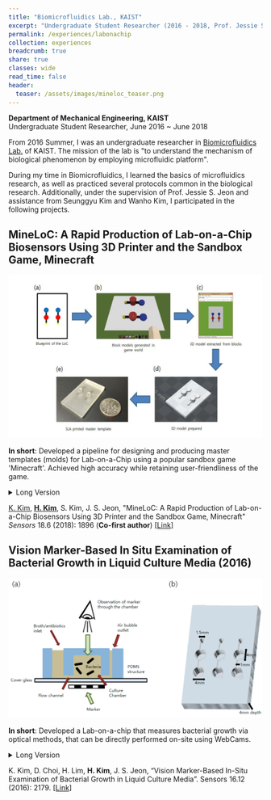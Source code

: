 ```yaml
---
title: "Biomicrofluidics Lab., KAIST"
excerpt: "Undergraduate Student Researcher (2016 - 2018, Prof. Jessie S. Jeon)"
permalink: /experiences/labonachip
collection: experiences
breadcrumb: true
share: true
classes: wide
read_time: false
header:
  teaser: /assets/images/mineloc_teaser.png
---
```

**Department of Mechanical Engineering, KAIST**  
Undergraduate Student Researcher, June 2016 ~ June 2018

From 2016 Summer, I was an undergraduate researcher in [Biomicrofluidics Lab.](jeon.kaist.ac.kr) of KAIST. The mission of the lab is "to understand the mechanism of biological phenomenon by employing microfluidic platform".

During my time in Biomicrofluidics, I learned the basics of microfluidics research, as well as practiced several protocols common in the biological research. Additionally, under the supervision of Prof. Jessie S. Jeon and assistance from Seunggyu Kim and Wanho Kim, I participated in the following projects. 

## MineLoC: A Rapid Production of Lab-on-a-Chip Biosensors Using 3D Printer and the Sandbox Game, Minecraft ##
![MineLoC Schematic Diagram](/assets/images/mineloc_header.png)

**In short**: Developed a pipeline for designing and producing master templates (molds) for Lab-on-a-Chip using a popular sandbox game 'Minecraft'. Achieved high accuracy while retaining user-friendliness of the game. 

<details><summary>Long Version</summary>
<p>
Here, MineLoC is described as a pipeline developed to generate 3D printable models of master templates for Lab-on-a-Chip (LoC) by using a popular multi-player sandbox game “Minecraft”. The user can draw a simple diagram describing the channels and chambers of the Lab-on-a-Chip devices with pre-registered color codes which indicate the height of the generated structure. MineLoC converts the diagram into large chunks of blocks (equal sized cube units composing every object in the game) in the game world. The user and co-workers can simultaneously access the game and edit, modify, or review, which is a feature not generally supported by conventional design software. Once the review is complete, the resultant structure can be exported into a stereolithography (STL) file which can be used in additive manufacturing. Then, the Lab-on-a-Chip device can be fabricated by the standard protocol to produce a Lab-on-a-Chip. The simple polydimethylsiloxane (PDMS) device for the bacterial growth measurement used in the previous research was copied by the proposed method. The error calculation by a 3D model comparison showed an accuracy of 86%. It is anticipated that this work will facilitate more use of 3D printer-based Lab-on-a-Chip fabrication, which greatly lowers the entry barrier in the field of Lab-on-a-Chip research
</p>
</details>


<u>K. Kim</u>, **<u>H. Kim</u>**, S. Kim, J. S. Jeon, "MineLoC: A Rapid Production of Lab-on-a-Chip Biosensors Using 3D Printer and the Sandbox Game, Minecraft" *Sensors* 18.6 (2018): 1896
(**Co-first author**) [[Link]](http://www.mdpi.com/1424-8220/18/6/1896)

## Vision Marker-Based In Situ Examination of Bacterial Growth in Liquid Culture Media (2016)  ##

![Schematic drawing of the designed polydimethylsiloxane (PDMS) devices.](/assets/images/visionmarker-1.png)

**In short**: Developed a Lab-on-a-chip that measures bacterial growth via optical methods, that can be directly performed on-site using WebCams.  
<details><summary>Long Version</summary>
<p>
The detection of bacterial growth in liquid media is an essential process in determining antibiotic susceptibility or the level of bacterial presence for clinical or research purposes. We have developed a system, which enables simplified and automated detection using a camera and a striped pattern marker. The quantification of bacterial growth is possible as the bacterial growth in the culturing vessel blurs the marker image, which is placed on the back of the vessel, and the blurring results in a decrease in the high-frequency spectrum region of the marker image. The experiment results show that the FFT (fast Fourier transform)-based growth detection method is robust to the variations in the type of bacterial carrier and vessels ranging from the culture tubes to the microfluidic devices. Moreover, the automated incubator and image acquisition system are developed to be used as a comprehensive in situ detection system. We expect that this result can be applied in the automation of biological experiments, such as the Antibiotics Susceptibility Test or toxicity measurement. Furthermore, the simple framework of the proposed growth measurement method may be further utilized as an effective and convenient method for building point-of-care devices for developing countries.
</p>
</details>


K. Kim, D. Choi, H. Lim, **H. Kim**, J. S. Jeon, “Vision Marker-Based In-Situ Examination of Bacterial Growth in Liquid Culture Media”. Sensors 16.12 (2016): 2179. [[Link]](http://www.mdpi.com/1424-8220/16/12/2179)


